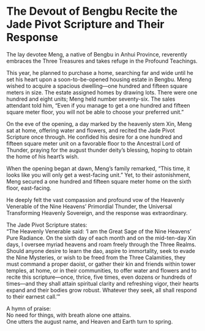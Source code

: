 # The Devout of Bengbu Recite the Jade Pivot Scripture and Their Response

The lay devotee Meng, a native of Bengbu in Anhui Province, reverently embraces the Three Treasures and takes refuge in the Profound Teachings.

This year, he planned to purchase a home, searching far and wide until he set his heart upon a soon-to-be-opened housing estate in Bengbu. Meng wished to acquire a spacious dwelling—one hundred and fifteen square meters in size. The estate assigned homes by drawing lots. There were one hundred and eight units; Meng held number seventy-six. The sales attendant told him, “Even if you manage to get a one hundred and fifteen square meter floor, you will not be able to choose your preferred unit.”

On the eve of the opening, a day marked by the heavenly stem Xin, Meng sat at home, offering water and flowers, and recited the Jade Pivot Scripture once through. He confided his desire for a one hundred and fifteen square meter unit on a favorable floor to the Ancestral Lord of Thunder, praying for the august thunder deity’s blessing, hoping to obtain the home of his heart’s wish.

When the opening began at dawn, Meng’s family remarked, “This time, it looks like you will only get a west-facing unit.” Yet, to their astonishment, Meng secured a one hundred and fifteen square meter home on the sixth floor, east-facing.

He deeply felt the vast compassion and profound vow of the Heavenly Venerable of the Nine Heavens’ Primordial Thunder, the Universal Transforming Heavenly Sovereign, and the response was extraordinary.

The Jade Pivot Scripture states:  
“The Heavenly Venerable said: ‘I am the Great Sage of the Nine Heavens’ Pure Radiance. On the sixth day of each month and on the mid-ten-day Xin days, I oversee myriad heavens and roam freely through the Three Realms. Should anyone desire to learn the dao, aspire to immortality, seek to evade the Nine Mysteries, or wish to be freed from the Three Calamities, they must command a proper daoist, or gather their kin and friends within tower temples, at home, or in their communities, to offer water and flowers and to recite this scripture—once, thrice, five times, even dozens or hundreds of times—and they shall attain spiritual clarity and refreshing vigor, their hearts expand and their bodies grow robust. Whatever they seek, all shall respond to their earnest call.’”

A hymn of praise:  
No need for things, with breath alone one attains.  
One utters the august name, and Heaven and Earth turn to spring.